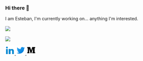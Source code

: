 ### Hi there 👋

<!--
**estebansolo/estebansolo** is a ✨ _special_ ✨ repository because its `README.md` (this file) appears on your GitHub profile.

Here are some ideas to get you started:

- 🔭 I’m currently working on ...
- 🌱 I’m currently learning ...
-->

I am Esteban, I'm currently working on... anything I'm interested.

<p>  
  <a href="https://github.com/estebansolo/Python30">
    <img align="center" src="https://github-readme-stats.anuraghazra1.vercel.app/api/pin/?username=estebansolo&repo=python30&title_color=fff&icon_color=79ff97&text_color=9f9f9f&bg_color=151515" />
  </a>
</p>

<p>
  <a href="https://github.com/anuraghazra/github-readme-stats">
    <img align="center" src="https://github-readme-stats.anuraghazra1.vercel.app/api?username=estebansolo&show_icons=true&title_color=fff&icon_color=79ff97&text_color=9f9f9f&bg_color=151515" />
  </a>
</p>

<a href="https://www.linkedin.com/in/estebansolo/" target="_blank">
  <img src="linkedin.png" width="30px">
</a>

<a href="https://twitter.com/estebansolo27" target="_blank">
  <img src="twitter.png" width="30px">
</a>

<a href="https://medium.com/@estebansolo" target="_blank">
  <img src="medium.png" width="30px">
</a>
